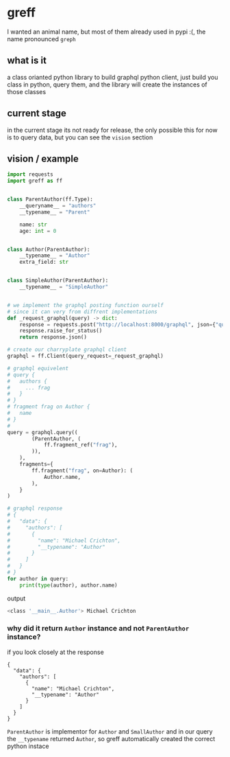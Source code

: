 # greff
I wanted an animal name, but most of them already used in pypi :(, the name pronounced `greph` 

## what is it
a class orianted python library to build graphql python client, just build
you class in python, query them, and the library will create the instances of those classes

## current stage
in the current stage its not ready for release, the only possible
this for now is to query data, but you can see the `vision` section

## vision / example
```py
import requests
import greff as ff


class ParentAuthor(ff.Type):
    __queryname__ = "authors"
    __typename__ = "Parent"

    name: str
    age: int = 0


class Author(ParentAuthor):
    __typename__ = "Author"
    extra_field: str


class SimpleAuthor(ParentAuthor):
    __typename__ = "SimpleAuthor"


# we implement the graphql posting function ourself
# since it can very from diffrent implementations
def _request_graphql(query) -> dict:
    response = requests.post("http://localhost:8000/graphql", json={"query": query}, verify=False)
    response.raise_for_status()
    return response.json()

# create our charryplate graphql client
graphql = ff.Client(query_request=_request_graphql)

# graphql equivelent
# query {
#   authors {
#     ... frag
#   }
# }
# fragment frag on Author {
#   name
# }
# 
query = graphql.query((
        (ParentAuthor, (
            ff.fragment_ref("frag"),
        )),
    ),
    fragments={
        ff.fragment("frag", on=Author): (
            Author.name,
        ),
    }
)

# graphql response 
# {
#   "data": {
#     "authors": [
#       {
#         "name": "Michael Crichton",
#         "__typename": "Author"
#       }
#     ]
#   }
# }
for author in query:
    print(type(author), author.name)
```

output
```sh
<class '__main__.Author'> Michael Crichton
```

### why did it return `Author` instance and not `ParentAuthor` instance?

if you look closely at the response
```gql
{
  "data": {
    "authors": [
      {
        "name": "Michael Crichton",
        "__typename": "Author"
      }
    ]
  }
}
```

`ParentAuthor` is implementor for `Author` and `SmallAuthor` and in our query the `__typename` 
returned `Author`, so greff automatically created the correct python instace

